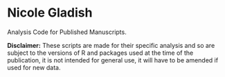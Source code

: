 # Nicole Gladish
Analysis Code for Published Manuscripts. 

**Disclaimer:** These scripts are made for their specific analysis and so are subject to the versions of R and packages used at the time of the publication, it is not intended for general use, it will have to be amended if used for new data.